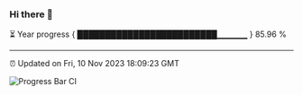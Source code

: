 ### Hi there 👋

⏳ Year progress { █████████████████████████▁▁▁▁▁ } 85.96 %

---

⏰ Updated on Fri, 10 Nov 2023 18:09:23 GMT

![Progress Bar CI](https://github.com/Shyam-Makwana/GitHub-Actions-Demo/workflows/Progress%20Bar%20CI/badge.svg)
